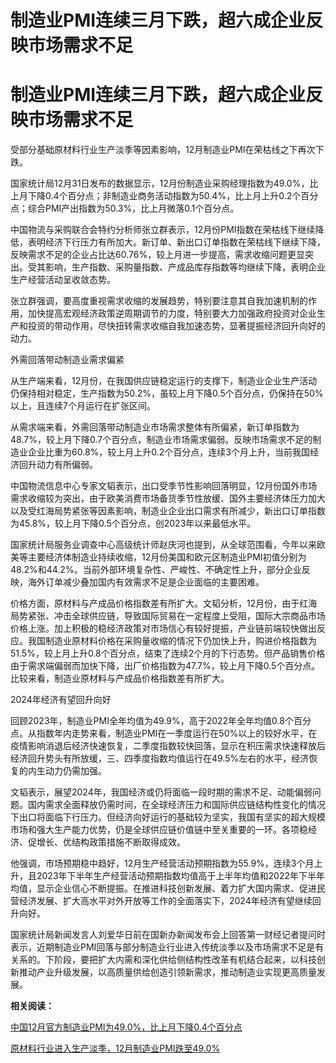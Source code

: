 # 制造业PMI连续三月下跌，超六成企业反映市场需求不足

# 制造业PMI连续三月下跌，超六成企业反映市场需求不足

受部分基础原材料行业生产淡季等因素影响，12月制造业PMI在荣枯线之下再次下跌。

国家统计局12月31日发布的数据显示，12月份制造业采购经理指数为49.0%，比上月下降0.4个百分点；非制造业商务活动指数为50.4%，比上月上升0.2个百分点；综合PMI产出指数为50.3%，比上月微落0.1个百分点。

中国物流与采购联合会特约分析师张立群表示，12月份PMI指数在荣枯线下继续降低，表明经济下行压力有所加大。新订单、新出口订单指数在荣枯线下继续下降，反映需求不足的企业占比达60.76%，较上月进一步提高，需求收缩问题更显突出。受其影响，生产指数、采购量指数、产成品库存指数等均继续下降，表明企业生产经营活动呈收敛态势。

张立群强调，要高度重视需求收缩的发展趋势，特别要注意其自我加速机制的作用，加快提高宏观经济政策逆周期调节的力度，特别要大力加强政府投资对企业生产和投资的带动作用，尽快扭转需求收缩自我加速态势，显著提振经济回升向好的动力。

外需回落带动制造业需求偏紧

从生产端来看，12月份，在我国供应链稳定运行的支撑下，制造业企业生产活动仍保持相对稳定，生产指数为50.2%，虽较上月下降0.5个百分点，仍保持在50%以上，且连续7个月运行在扩张区间。

从需求端来看，外需回落带动制造业市场需求整体有所偏紧，新订单指数为48.7%，较上月下降0.7个百分点，制造业市场需求偏弱。反映市场需求不足的制造业企业比重为60.8%，较上月上升0.2个百分点，连续3个月上升，当前我国经济回升动力有所偏弱。

中国物流信息中心专家文韬表示，出口受季节性影响回落明显，12月份国外市场需求收缩较为突出，由于欧美消费市场备货季节性放缓、国外主要经济体压力加大以及受红海局势紧张等因素影响，制造业企业出口需求有所减少，新出口订单指数为45.8%，较上月下降0.5个百分点，创2023年以来最低水平。

国家统计局服务业调查中心高级统计师赵庆河也提到，从全球范围看，今年以来欧美等主要经济体制造业持续收缩，12月份美国和欧元区制造业PMI初值分别为48.2%和44.2%。当前外部环境复杂性、严峻性、不确定性上升，部分企业反映，海外订单减少叠加国内有效需求不足是企业面临的主要困难。

价格方面，原材料与产成品价格指数差有所扩大。文韬分析，12月份，由于红海局势紧张、冲击全球供应链，导致国际贸易在一定程度上受阻，国际大宗商品市场价格上涨。加上积极的稳经济政策对市场信心有较好提振，产业链前端较快做出反应。我国制造业原材料价格在采购量收缩的情况下仍加快上升，购进价格指数为51.5%，较上月上升0.8个百分点，结束了连续2个月的下行态势。但产品销售价格由于需求端偏弱而加快下降，出厂价格指数为47.7%，较上月下降0.5个百分点。比较来看，制造业原材料与产成品价格指数差有所扩大。

2024年经济有望回升向好

回顾2023年，制造业PMI全年均值为49.9%，高于2022年全年均值0.8个百分点。从指数年内走势来看，制造业PMI在一季度运行在50%以上的较好水平，在疫情影响消退后经济快速恢复，二季度指数较快回落，显示在积压需求快速释放后经济回升势头有所放缓，三、四季度指数均值运行在49.5%左右的水平，经济恢复的内生动力仍需加强。

文韬表示，展望2024年，我国经济或仍将面临一段时期的需求不足、动能偏弱问题。国内需求全面释放仍需时间，在全球经济压力和国际供应链结构性变化的情况下出口将面临下行压力。但经济向好运行的基础较为坚实，我国有坚实的超大规模市场和强大生产能力优势，仍是全球供应链价值链中至关重要的一环。各项稳经济、促增长、优结构政策措施不断取得成效。

他强调，市场预期稳中趋好，12月生产经营活动预期指数为55.9%，连续3个月上升，且2023年下半年生产经营活动预期指数均值高于上半年均值和2022年下半年均值，显示企业信心不断提振。在推进科技创新发展、着力扩大国内需求、促进民营经济发展、扩大高水平对外开放等工作的全面落实下，2024年经济有望继续回升向好。

国家统计局新闻发言人刘爱华日前在国新办新闻发布会上回答第一财经记者提问时表示，近期制造业PMI回落与部分制造业行业进入传统淡季以及市场需求不足是有关系的。下阶段，要把扩大内需和深化供给侧结构性改革有机结合起来，以科技创新推动产业升级发展，以高质量供给创造引领新需求，推动制造业实现更高质量发展。

**相关阅读：**

[中国12月官方制造业PMI为49.0%，比上月下降0.4个百分点](https://news.qq.com/rain/a/20231231A01N4W00)

[原材料行业进入生产淡季，12月制造业PMI跌至49.0%](https://news.qq.com/rain/a/20231231A01XZV00)

